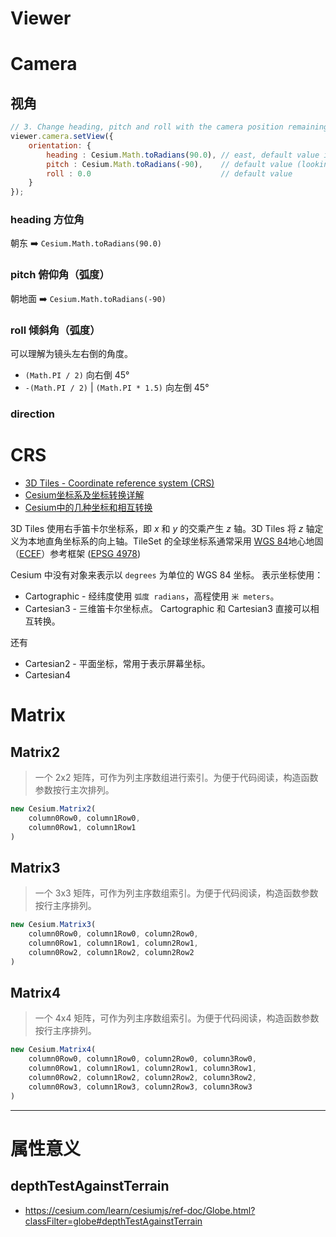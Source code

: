 
# Viewer

# Camera

## 视角

```js
// 3. Change heading, pitch and roll with the camera position remaining the same.
viewer.camera.setView({
    orientation: {
        heading : Cesium.Math.toRadians(90.0), // east, default value is 0.0 (north)
        pitch : Cesium.Math.toRadians(-90),    // default value (looking down)
        roll : 0.0                             // default value
    }
});
```

### heading 方位角

朝东 ➡️ `Cesium.Math.toRadians(90.0)`

### pitch 俯仰角（弧度）

朝地面 ➡️ `Cesium.Math.toRadians(-90)`

### roll 倾斜角（弧度）
可以理解为镜头左右倒的角度。
- `(Math.PI / 2)` 向右倒 45°
- `-(Math.PI / 2)` | `(Math.PI * 1.5)`  向左倒 45°


### direction




# CRS

- [3D Tiles - Coordinate reference system (CRS)](https://github.com/CesiumGS/3d-tiles/blob/main/specification/README.adoc#coordinate-reference-system-crs) 
- [Cesium坐标系及坐标转换详解](https://www.cnblogs.com/matanzhang/p/11846929.html) 
- [Cesium中的几种坐标和相互转换](https://github.com/AJJackGIS/Cesium/blob/master/doc/Cesium%E4%B8%AD%E7%9A%84%E5%87%A0%E7%A7%8D%E5%9D%90%E6%A0%87%E5%92%8C%E7%9B%B8%E4%BA%92%E8%BD%AC%E6%8D%A2.md) 


3D Tiles 使用右手笛卡尔坐标系，即 _x_ 和 _y_ 的交乘产生 _z_ 轴。3D Tiles 将 _z_ 轴定义为本地直角坐标系的向上轴。TileSet 的全球坐标系通常采用 [WGS 84](https://epsg.org/ellipsoid_7030/WGS-84.html)地心地固（[ECEF](https://en.wikipedia.org/wiki/Earth-centered,_Earth-fixed_coordinate_system)）参考框架 ([EPSG 4978](https://epsg.org/crs_4978/WGS-84.html))

Cesium 中没有对象来表示以 `degrees` 为单位的 WGS 84 坐标。
表示坐标使用：
- Cartographic - 经纬度使用 `弧度 radians`，高程使用 `米 meters`。
- Cartesian3 - 三维笛卡尔坐标点。
Cartographic 和 Cartesian3 直接可以相互转换。

还有
- Cartesian2 - 平面坐标，常用于表示屏幕坐标。
- Cartesian4


# Matrix

## Matrix2
> 一个 2x2 矩阵，可作为列主序数组进行索引。为便于代码阅读，构造函数参数按行主次排列。

```js
new Cesium.Matrix2(
	column0Row0, column1Row0,
	column0Row1, column1Row1
)
```


## Matrix3
> 一个 3x3 矩阵，可作为列主序数组索引。为便于代码阅读，构造函数参数按行主序排列。

```js
new Cesium.Matrix3(
	column0Row0, column1Row0, column2Row0,
	column0Row1, column1Row1, column2Row1,
	column0Row2, column1Row2, column2Row2
)
```


## Matrix4
> 一个 4x4 矩阵，可作为列主序数组索引。为便于代码阅读，构造函数参数按行主序排列。

```js
new Cesium.Matrix4(
	column0Row0, column1Row0, column2Row0, column3Row0,
	column0Row1, column1Row1, column2Row1, column3Row1,
	column0Row2, column1Row2, column2Row2, column3Row2,
	column0Row3, column1Row3, column2Row3, column3Row3
)
```



---

# 属性意义

## depthTestAgainstTerrain

- https://cesium.com/learn/cesiumjs/ref-doc/Globe.html?classFilter=globe#depthTestAgainstTerrain

